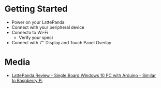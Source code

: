 # Getting Started

- Power on your LattePanda
- Connect with your peripheral device
- Connecto to Wi-Fi
  - Verify your speci
- Connect with 7'' Display and Touch Panel Overlay

# Media

- [LattePanda Review - Single Board Windows 10 PC with Arduino - Similar to Raspberry Pi](https://www.youtube.com/watch?v=pk3GS-eOqlw)